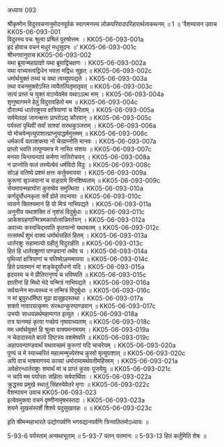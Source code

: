 अध्यायः 093

श्रीकृष्णेन विदुरवचनानुमोदनपूर्वकं स्वागमनस्य लोकपरिवादपरिहारार्थत्वकथनम् ॥ 1 ॥
\'वैशम्पायन उवाच 	KK05-06-093-001  
विदुरस्य वचः श्रुत्वा प्रश्रितं पुरुषोत्तमः ।	KK05-06-093-001a  
इदं होवाच वचनं मधुरं मधुसूदनः ॥\'	KK05-06-093-001c  
श्रीभगवानुवाच 	KK05-06-093-002  
यथा ब्रूयान्महाप्राज्ञो यथा ब्रूयाद्विचक्षणः ।	KK05-06-093-002a  
यथा वाच्यस्त्वद्विधेन भवता मद्विधः सुहृत् ॥	KK05-06-093-002c  
धर्मार्थयुक्तं तथ्यं च यथा त्वय्युपपद्यते ।	KK05-06-093-003a  
तथा वचनमुक्तोऽस्ति त्वयैतत्पितृमातृवत् ॥	KK05-06-093-003c  
सत्यं प्राप्तं च युक्तं वाऽप्येवमेव यथाऽऽत्थ माम् ।	KK05-06-093-004a  
शृणुष्वागमने हेतुं विदुरावहितो मम ॥	KK05-06-093-004c  
दौरात्म्यं धार्तराष्ट्रस्य क्षत्रियाणां च वैरिताम् ।	KK05-06-093-005a  
सर्वमेतदहं जानन्क्षत्तः प्राप्तोऽद्य कौरवान् ॥	KK05-06-093-005c  
पर्यस्तां पृथिवीं सर्वां साश्वां सरथकुञ्जराम् ।	KK05-06-093-006a  
यो मोचयेन्मृत्युपाशात्प्राप्नुयाद्धर्ममुत्तमम् ॥	KK05-06-093-006c  
धर्मकार्यं यतञ्शक्त्या नो चेत्प्राप्नोति मानवः ।	KK05-06-093-007a  
प्राप्तो भवति तत्पुण्यमत्र मे नास्ति संशयः ॥	KK05-06-093-007c  
मनसा चिन्तयन्पापं कर्मणा नातिरोचयन् ।	KK05-06-093-008a  
न प्राप्नोति फलं तस्येत्येवं धर्मविदो विदुः ॥	KK05-06-093-008c  
सोऽहं यतिष्ये प्रशमं क्षत्तः कर्तुममायया ।	KK05-06-093-009a  
कुरूणां सृञ्जयानां च सङ्ग्रामे विनशिष्यताम् ॥	KK05-06-093-009c  
सेयमापन्महाघोरा कुरुष्वेव समुत्थिता ।	KK05-06-093-010a  
कर्णदुर्योधनकृता सर्वे ह्येते तदन्वयाः ॥	KK05-06-093-010c  
व्यसने क्लिश्यमानं हि यो मित्रं नाभिपद्यते ।	KK05-06-093-011a  
अनुनीय यथाशक्ति तं नृशंसं विदुर्बुधाः ॥	KK05-06-093-011c  
आकेशग्रहणान्मित्रमकार्यात्सन्निवर्तयन् ।	KK05-06-093-012a  
अवाच्यः कस्यचिद्भवति कृतयत्नो यथाबलम् ॥	KK05-06-093-012c  
तत्समर्थं शुभं वाक्यं धर्मार्थसहितं हितम् ।	KK05-06-093-013a  
धार्तराष्ट्रः सहामात्यो ग्रहीतुं विदुरार्हति ॥	KK05-06-093-013c  
हितं हि धार्तराष्ट्राणां पाण्डवानां तथैव च ।	KK05-06-093-014a  
पृथिव्यां क्षत्रियाणां च यतिष्येऽहममायया ॥	KK05-06-093-014c  
हिते प्रयतमानं मां शङ्केद्दुर्योधनो यदि ।	KK05-06-093-015a  
हृदयस्य च मे प्रीतिरानृण्यं च भविष्यति ॥	KK05-06-093-015c  
ज्ञातीनां हि मिथो भेदे यन्मित्रं नाभिपद्यते ।	KK05-06-093-016a  
सर्वयत्नेन माध्यस्थ्यं न तन्मित्रं विदुर्बुधाः ॥	KK05-06-093-016c  
न मां ब्रूयुरधर्मिष्ठा मूढा ह्यसुहृदस्तथा ।	KK05-06-093-017a  
शक्तो नावारयत्कृष्णः संरब्धान्कुरुपाण्डवान् ॥	KK05-06-093-017c  
उभयोः साधयन्नर्थमहामागत इत्युत ।	KK05-06-093-018a  
तत्र यत्नमहं कृत्वा गच्छेयं नृष्ववाच्यताम् ॥	KK05-06-093-018c  
मम धर्मार्थयुक्तं हि श्रुत्वा वाक्यमनामयम् ।	KK05-06-093-019a  
न चेदादास्यते बालो दिष्टस्य वशमेष्यति ॥	KK05-06-093-019c  
अहापयन्पाण्डवार्थं यथावच्छमं कुरूणां यदि चाचरेयम् ।	KK05-06-093-020a  
पुण्यं च मे स्याच्चरितं महात्मन्मुच्येरंश्च कुरवो मृत्युपाशात् ॥	KK05-06-093-020c  
अपि वाचं भाषमाणस्य काव्यां धर्मारामामर्थवतीमहिंस्राम् ।	KK05-06-093-021a  
अवेक्षेरन्धार्तराष्ट्राः शमार्थं मां च प्राप्तं कुरवः पूजयेयुः ॥	KK05-06-093-021c  
न चापि मम पर्याप्ताः सहिताः सर्वपार्थिवाः ।	KK05-06-093-022a  
क्रुद्धस्य प्रमुखे स्थातुं सिंहस्येवेतरे मृगाः ॥	KK05-06-093-022c  
वैशम्पायन उवाच 	KK05-06-093-023  
इत्येवमुक्त्वा वचनं वृष्णीनामृषभस्तदा ।	KK05-06-093-023a  
शयने सुखसंस्पर्शे शिश्ये यदुसुखावहः ॥ ॥	KK05-06-093-023c  

इति श्रीमन्महाभारते उद्योगपर्वणि भगवद्यानपर्वणि त्रिनवतितमोऽध्यायः ॥

5-93-6 पर्यस्ताम् अन्यथाभूताम् ॥ 5-93-7 यतन् यतमानः ॥ 5-93-13 हितं कर्तुमिति शेषः  ॥
